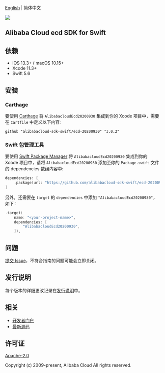 [English](README.md) | 简体中文

![](https://aliyunsdk-pages.alicdn.com/icons/AlibabaCloud.svg)

## Alibaba Cloud ecd SDK for Swift

## 依赖

- iOS 13.3+ / macOS 10.15+
- Xcode 11.3+
- Swift 5.6

## 安装

### Carthage

要使用 [Carthage](https://github.com/Carthage/Carthage) 将 `AlibabacloudEcd20200930` 集成到你的 Xcode 项目中，需要在 `Cartfile` 中定义以下内容:

```ogdl
github "alibabacloud-sdk-swift/ecd-20200930" "3.0.2"
```

### Swift 包管理工具

要使用 [Swift Package Manager](https://swift.org/package-manager/) 将 `AlibabacloudEcd20200930` 集成到你的 Xcode 项目中，请将 `AlibabacloudEcd20200930` 添加至你的 `Package.swift` 文件的 dependencies 数组内容中:

```swift
dependencies: [
    .package(url: "https://github.com/alibabacloud-sdk-swift/ecd-20200930.git", from: "3.0.2")
]
```

另外，还需要在 `target` 的 `dependencies` 中添加 `"AlibabacloudEcd20200930"`，如下：

```swift
.target(
    name: "<your-project-name>",
    dependencies: [
        "AlibabacloudEcd20200930",
    ]),
```

## 问题

[提交 Issue](https://github.com/alibabacloud-sdk-swift/ecd-20200930/issues/new)，不符合指南的问题可能会立即关闭。

## 发行说明

每个版本的详细更改记录在[发行说明](./ChangeLog.txt)中。

## 相关

* [开发者门户](https://next.api.aliyun.com/home)
* [最新源码](https://github.com/alibabacloud-sdk-swift/ecd-20200930)

## 许可证

[Apache-2.0](http://www.apache.org/licenses/LICENSE-2.0)

Copyright (c) 2009-present, Alibaba Cloud All rights reserved.
